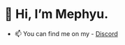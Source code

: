 # 👋 Hi, I’m Mephyu.
- 📫 You can find me on my - [Discord](https://discord.com/users/852865919558483968)
